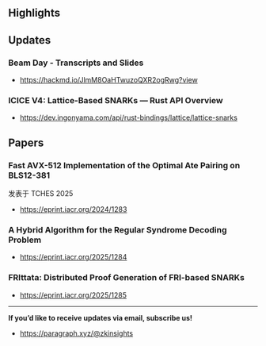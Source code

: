 ## Highlights

## Updates
### Beam Day - Transcripts and Slides
- <https://hackmd.io/JlmM8OaHTwuzoQXR2ogRwg?view>
### ICICE V4: Lattice-Based SNARKs — Rust API Overview
- <https://dev.ingonyama.com/api/rust-bindings/lattice/lattice-snarks>

## Papers

### Fast AVX-512 Implementation of the Optimal Ate Pairing on BLS12-381
发表于 TCHES 2025
- <https://eprint.iacr.org/2024/1283>
### A Hybrid Algorithm for the Regular Syndrome Decoding Problem
- <https://eprint.iacr.org/2025/1284>
### FRIttata: Distributed Proof Generation of FRI-based SNARKs
- <https://eprint.iacr.org/2025/1285>

---
**If you’d like to receive updates via email, subscribe us!**

- <https://paragraph.xyz/@zkinsights>
